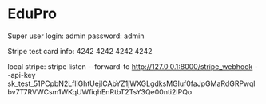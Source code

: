 # EduPro

Super user
login: admin
password: admin

Stripe test card info: 4242 4242 4242 4242

local stripe: stripe listen --forward-to http://127.0.0.1:8000/stripe_webhook --api-key sk_test_51PCpbN2LfliGhtUejICAbYZ1jWXGLgdksMGluf0faJpGMaRdGRPwqlbv7T7RVWCsm1WKqUWfiqhEnRtbT2TsY3Qe00nti2IPQo
